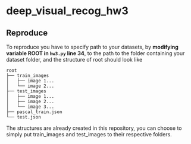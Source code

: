 # deep_visual_recog_hw3

## Reproduce
To reproduce you have to specify path to your datasets, 
by **modifying variable **ROOT** in `hw3.py` line 34**, to the path to the folder containing your dataset folder,
and the structure of root should look like
```
root
├── train_images
│   ├── image 1...
│   └── image 2...
├── test_images
│   ├── image 1...
│   ├── image 2...
│   └── image 3...
├── pascal_train.json
└── test.json
```
The structures are already created in this repository, you can choose to simply put train_images and test_images to their respective folders.
